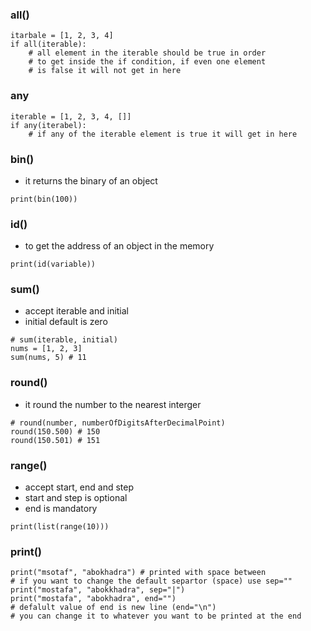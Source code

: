 ### all()
```
itarbale = [1, 2, 3, 4]
if all(iterable):
    # all element in the iterable should be true in order
    # to get inside the if condition, if even one element
    # is false it will not get in here
```
### any
```
iterable = [1, 2, 3, 4, []]
if any(iterabel):
    # if any of the iterable element is true it will get in here
```
### bin()
- it returns the binary of an object
```
print(bin(100))
```
### id()
- to get the address of an object in the memory
```
print(id(variable))
```
### sum()
- accept iterable and initial 
- initial default is zero
```
# sum(iterable, initial)
nums = [1, 2, 3]
sum(nums, 5) # 11
``` 
### round()
- it round the number to the nearest interger
```
# round(number, numberOfDigitsAfterDecimalPoint)
round(150.500) # 150
round(150.501) # 151
```
### range()
- accept start, end and step
- start and step is optional
- end is mandatory
```
print(list(range(10)))
```
### print()
```
print("msotaf", "abokhadra") # printed with space between
# if you want to change the default separtor (space) use sep=""
print("mostafa", "abokkhadra", sep="|")
print("mostafa", "abokhadra", end="")
# defalult value of end is new line (end="\n")
# you can change it to whatever you want to be printed at the end
```
